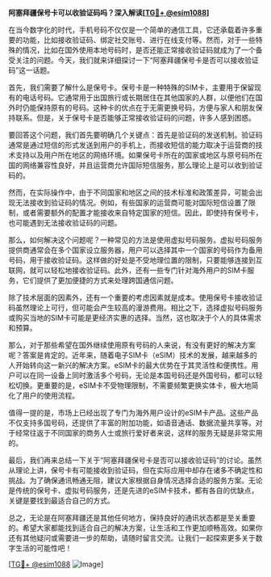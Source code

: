 **阿塞拜疆保号卡可以收验证码吗？深入解读[[TG💪+ @esim1088](https://t.me/s/esim1088)]**

在当今数字化的时代，手机号码不仅仅是一个简单的通信工具，它还承载着许多重要的功能，比如接收验证码、绑定社交账号、进行在线支付等。然而，对于一些特殊的情况，比如在国外使用本地号码时，是否还能正常接收验证码就成为了一个备受关注的问题。今天，我们就来详细探讨一下“阿塞拜疆保号卡是否可以接收验证码”这一话题。

首先，我们需要了解什么是保号卡。保号卡是一种特殊的SIM卡，主要用于保留现有的电话号码。它通常用于出国旅行或长期居住在其他国家的人群，以便他们在国外时仍能保持原有的号码。这种卡的优点在于无需更换号码，方便与家人和朋友保持联系。但是，关于保号卡是否能够正常接收验证码的问题，许多人感到困惑。

要回答这个问题，我们首先要明确几个关键点：首先是验证码的发送机制。验证码通常是通过短信的形式发送到用户的手机上，而接收短信的能力取决于运营商的技术支持以及用户所在地区的网络环境。如果保号卡所在的国家或地区与原号码所在国的网络兼容性良好，并且运营商允许国际短信服务，那么理论上是可以收到验证码的。

然而，在实际操作中，由于不同国家和地区之间的技术标准和政策差异，可能会出现无法接收到验证码的情况。例如，有些国家的运营商可能对国际短信设置了限制，或者需要额外的配置才能接收来自特定国家的短信。因此，即使持有保号卡，也可能遇到无法接收验证码的问题。

那么，如何解决这个问题呢？一种常见的方法是使用虚拟号码服务。虚拟号码服务提供商通常会在多个国家设立服务器，用户可以选择其中一个国家的号码作为备用号码，用于接收验证码。这样做的好处是不受地理位置的限制，只要能够连接到互联网，就可以轻松地接收验证码。此外，还有一些专门针对海外用户的SIM卡服务，它们提供了更加便捷的方式来处理跨国通信问题。

除了技术层面的因素外，还有一个重要的考虑因素就是成本。使用保号卡接收验证码虽然理论上可行，但可能会产生较高的漫游费用。相比之下，选择虚拟号码服务或购买当地的SIM卡可能是更经济实惠的选择。当然，这也取决于个人的具体需求和预算。

那么，对于那些希望在国外继续使用原有号码的人来说，有没有更好的解决方案呢？答案是肯定的。近年来，随着电子SIM卡（eSIM）技术的发展，越来越多的人开始转向这一新兴的解决方案。eSIM卡的最大优势在于其灵活性和便携性。用户可以在同一设备上同时激活多个号码，无论是本国号码还是外国号码，都可以轻松切换。更重要的是，eSIM卡不受物理限制，不需要频繁更换实体卡，极大地简化了用户的使用流程。

值得一提的是，市场上已经出现了专门为海外用户设计的eSIM卡产品。这些产品不仅支持多国号码，还提供了丰富的附加功能，如语音通话、数据流量共享等。对于经常往返于不同国家的商务人士或旅行爱好者来说，这样的服务无疑是非常实用的。

最后，我们再来总结一下关于“阿塞拜疆保号卡是否可以接收验证码”的讨论。虽然从理论上讲，保号卡有可能接收到验证码，但在实际应用中却存在诸多不确定性和挑战。为了确保通讯畅通无阻，建议大家根据自身情况选择合适的服务方案。无论是传统的保号卡、虚拟号码服务，还是先进的eSIM卡技术，都有各自的优缺点，关键是要找到最适合自己的方式。

总之，无论是在阿塞拜疆还是其他任何地方，保持良好的通讯状态都是至关重要的。希望大家都能找到适合自己的解决方案，让生活和工作更加顺畅高效。如果你还有其他疑问或需要进一步的帮助，请随时留言交流。让我们一起探索更多关于数字生活的可能性吧！

[[TG💪+ @esim1088](https://t.me/s/esim1088) ![Image](https://i.postimg.cc/4NQfJmqS/Snipaste-2025-05-13-00-14-12.png)]